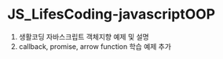 # JS_LifesCoding-javascriptOOP


1. 생활코딩 자바스크립트 객체지향 예제 및 설명
2. callback, promise, arrow function 학습 예제 추가
